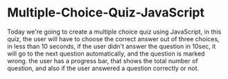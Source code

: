 # Multiple-Choice-Quiz-JavaScript
Today we're going to create a multiple choice quiz using JavaScript, in this quiz, the user will have to choose the correct answer out of three choices, in less than 10 seconds, if the user didn't answer the question in 10sec, it will go to the next question automatically, and the question is marked wrong. the user has a progress bar, that shows the total number of question, and also if the user answered a question correctly or not.




